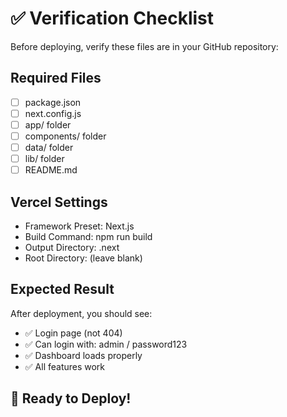 # ✅ Verification Checklist

Before deploying, verify these files are in your GitHub repository:

## Required Files
- [ ] package.json
- [ ] next.config.js
- [ ] app/ folder
- [ ] components/ folder
- [ ] data/ folder
- [ ] lib/ folder
- [ ] README.md

## Vercel Settings
- Framework Preset: Next.js
- Build Command: npm run build
- Output Directory: .next
- Root Directory: (leave blank)

## Expected Result
After deployment, you should see:
- ✅ Login page (not 404)
- ✅ Can login with: admin / password123
- ✅ Dashboard loads properly
- ✅ All features work

## 🚀 Ready to Deploy!
